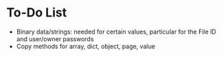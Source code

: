To-Do List
==========

- Binary data/strings: needed for certain values, particular for the File ID
  and user/owner passwords
- Copy methods for array, dict, object, page, value
